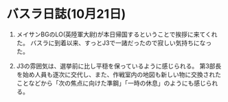 # バスラ日誌(10月21日)

1. メイサンBGのLO(英陸軍大尉)が本日帰国するということで挨拶に来てくれた。
   バスラに到着以来、すっとJ3で一諸だったので寂しい気持ちになった。

2. J3の雰囲気は、選挙前に比し平穏を保っているように感じられる。
   第3部長を始め人員も逐次に交代し、また、作戦室内の地図も新しい物に交換されたことなどから「次の焦点に向けた準鋼」「一時の休息」のようにも感じられる。
